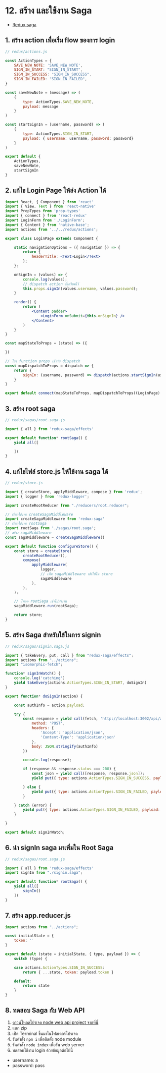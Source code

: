 # 12. สร้าง และใช้งาน Saga

- [Redux saga](https://github.com/redux-saga/redux-saga)

## 1. สร้าง action เพื่อเริ่ม flow ของการ login

```js
// redux/actions.js

const ActionTypes = {
    SAVE_NEW_NOTE: 'SAVE_NEW_NOTE',
    SIGN_IN_START: "SIGN_IN_START",
    SIGN_IN_SUCCESS: "SIGN_IN_SUCCESS",
    SIGN_IN_FAILED: "SIGN_IN_FAILED",
}

const saveNewNote = (message) => (
    {
        type: ActionTypes.SAVE_NEW_NOTE,
        payload: message
    }
)

const startSignIn = (username, password) => (
    {
        type: ActionTypes.SIGN_IN_START,
        payload: { username: username, password: password}
    }
)

export default {
    ActionTypes,
    saveNewNote,
    startSignIn
}

```

## 2. แก้ไข Login Page ให้ส่ง Action ได้ 

```jsx
import React, { Component } from 'react'
import { View, Text } from 'react-native'
import PropTypes from 'prop-types'
import { connect } from 'react-redux'
import LoginForm from './LoginForm';
import { Content } from 'native-base';
import actions from '../../redux/actions';

export class LoginPage extends Component {

    static navigationOptions = ({ navigation }) => {
        return {
            headerTitle: <Text>Login</Text>
        };
    };

    onSignIn = (values) => {
        console.log(values);
        // dispatch action ที่เตรียมไว้
        this.props.signIn(values.username, values.password);
    }

    render() {
        return (
            <Content padder>
                <LoginForm onSubmit={this.onSignIn} />
            </Content>
        )
    }
}

const mapStateToProps = (state) => ({

})

// โยง function props เข้ากับ dispatch
const mapDispatchToProps = dispatch => {
    return {
        signIn: (username, password) => dispatch(actions.startSignIn(username,password))
    }
}

export default connect(mapStateToProps, mapDispatchToProps)(LoginPage)

```

## 3. สร้าง root saga

```js
// redux/sagas/root.saga.js

import { all } from 'redux-saga/effects'

export default function* rootSaga() {
    yield all([

    ])
} 

```

## 4. แก้ไขไฟล์​ store.js ให้ใช้งาน saga ได้ 

```js
// redux/store.js

import { createStore, applyMiddleware, compose } from 'redux';
import { logger } from 'redux-logger';

import createRootReducer from "./reducers/root.reducer";

// เรียกใช้งาน createSagaMiddleware
import createSagaMiddleware from 'redux-saga'
// เรียกใช้งาน rootSaga
import rootSaga from './sagas/root.saga';
// สร้าง sagaMiddleware
const sagaMiddleware = createSagaMiddleware()

export default function configureStore() {
    const store = createStore(
        createRootReducer(),
        compose(
            applyMiddleware(
                logger,
                // เพิ่ม sagaMiddleware เข้าไปใน store
                sagaMiddleware
            ),
        ),
    );

    // โหลด rootSaga เข้าไปทำงาน
    sagaMiddleware.run(rootSaga);

    return store;
}
```

## 5. สร้าง Saga สำหรับใข้ในการ signin

```js
// redux/sagas/signin.saga.js

import { takeEvery, put, call } from "redux-saga/effects";
import actions from "../actions";
import "isomorphic-fetch";

function* signInWatch() {
    console.log('catching')
    yield takeEvery(actions.ActionTypes.SIGN_IN_START, doSignIn)
}

export function* doSignIn(action) {

    const authInfo = action.payload;

    try {
        const response = yield call(fetch, 'http://localhost:3002/api/auth/signin', {
            method: 'POST',
            headers: {
                'Accept': 'application/json',
                'Content-Type': 'application/json'
            },
            body: JSON.stringify(authInfo)
        })

        console.log(response);

        if (response && response.status === 200) {
            const json = yield call([response, response.json]);
            yield put({ type: actions.ActionTypes.SIGN_IN_SUCCESS, payload: json });

        } else {
            yield put({ type: actions.ActionTypes.SIGN_IN_FAILED, payload: result });
        }

    } catch (error) {
        yield put({ type: actions.ActionTypes.SIGN_IN_FAILED, payload: error });
    }

}

export default signInWatch; 
```

## 6. นำ signIn saga มาเพิ่มใน Root Saga 

```js
// redux/sagas/root.saga.js

import { all } from 'redux-saga/effects'
import signIn from "./signin.saga";

export default function* rootSaga() {
    yield all([
        signIn()
    ])
} 
```

## 7. สร้าง app.reducer.js 

```js
import actions from "../actions";

const initialState = {
    token: ''
}

export default (state = initialState, { type, payload }) => {
    switch (type) {

    case actions.ActionTypes.SIGN_IN_SUCCESS:
        return { ...state, token: payload.token }

    default:
        return state
    }
}

```

## 8. ทดสอบ Saga กับ Web API

1. [ดาวน์โหลดโปรเจค node web api project จากที่นี่](https://www.dropbox.com/s/bglkcul22zu4rnv/web-api-branch-service.zip?dl=0)
2. แตก zip 
3. เปิด Terminal ขึ้นมาในโฟลเดอร์โปรเจค
4. รันคำสั่ง `npm i` เพื่อติดตั้ง node module
5. รันคำสั่ง `node index` เพื่อรัน web server
6. ทดสอบใช้งาน login ด้วยข้อมูลต่อไปนี้

- username: a
- password: pass